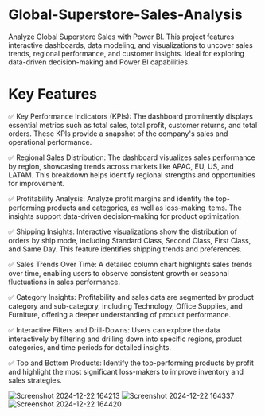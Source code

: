 # Global-Superstore-Sales-Analysis
Analyze Global Superstore Sales with Power BI. This project features interactive dashboards, data modeling, and visualizations to uncover sales trends, regional performance, and customer insights. Ideal for exploring data-driven decision-making and Power BI capabilities.

# Key Features

✅ Key Performance Indicators (KPIs):
The dashboard prominently displays essential metrics such as total sales, total profit, customer returns, and total orders. These KPIs provide a snapshot of the company's sales and operational performance.

✅ Regional Sales Distribution:
The dashboard visualizes sales performance by region, showcasing trends across markets like APAC, EU, US, and LATAM. This breakdown helps identify regional strengths and opportunities for improvement.

✅ Profitability Analysis:
Analyze profit margins and identify the top-performing products and categories, as well as loss-making items. The insights support data-driven decision-making for product optimization.

✅ Shipping Insights:
Interactive visualizations show the distribution of orders by ship mode, including Standard Class, Second Class, First Class, and Same Day. This feature identifies shipping trends and preferences.

✅ Sales Trends Over Time:
A detailed column chart highlights sales trends over time, enabling users to observe consistent growth or seasonal fluctuations in sales performance.

✅ Category Insights:
Profitability and sales data are segmented by product category and sub-category, including Technology, Office Supplies, and Furniture, offering a deeper understanding of product performance.

✅ Interactive Filters and Drill-Downs:
Users can explore the data interactively by filtering and drilling down into specific regions, product categories, and time periods for detailed insights.

✅ Top and Bottom Products:
Identify the top-performing products by profit and highlight the most significant loss-makers to improve inventory and sales strategies.


![Screenshot 2024-12-22 164213](https://github.com/user-attachments/assets/a60a81a5-4234-4e59-8b14-46db6c964010)
![Screenshot 2024-12-22 164337](https://github.com/user-attachments/assets/ceb92d39-f12e-4a00-a98b-84ed386a4865)
![Screenshot 2024-12-22 164420](https://github.com/user-attachments/assets/3b19ceaf-7820-4b73-ae29-dbecdf057efd)



